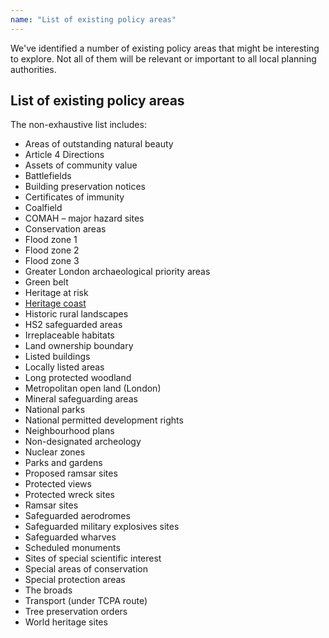 ```yaml
---
name: "List of existing policy areas"
---
```


We've identified a number of existing policy areas that might be interesting to explore. Not all of them will be relevant or important to all local planning authorities.

## List of existing policy areas

The non-exhaustive list includes:

* Areas of outstanding natural beauty
* Article 4 Directions
* Assets of community value
* Battlefields
* Building preservation notices
* Certificates of immunity
* Coalfield
* COMAH – major hazard sites
* Conservation areas
* Flood zone 1
* Flood zone 2
* Flood zone 3
* Greater London archaeological priority areas
* Green belt
* Heritage at risk
* [Heritage coast](https://digital-land.github.io/heritage-coast/)
* Historic rural landscapes
* HS2 safeguarded areas
* Irreplaceable habitats
* Land ownership boundary
* Listed buildings
* Locally listed areas
* Long protected woodland
* Metropolitan open land (London)
* Mineral safeguarding areas
* National parks
* National permitted development rights
* Neighbourhood plans
* Non-designated archeology
* Nuclear zones
* Parks and gardens
* Proposed ramsar sites
* Protected views
* Protected wreck sites
* Ramsar sites
* Safeguarded aerodromes
* Safeguarded military explosives sites
* Safeguarded wharves
* Scheduled monuments
* Sites of special scientific interest
* Special areas of conservation
* Special protection areas
* The broads
* Transport (under TCPA route)
* Tree preservation orders
* World heritage sites

